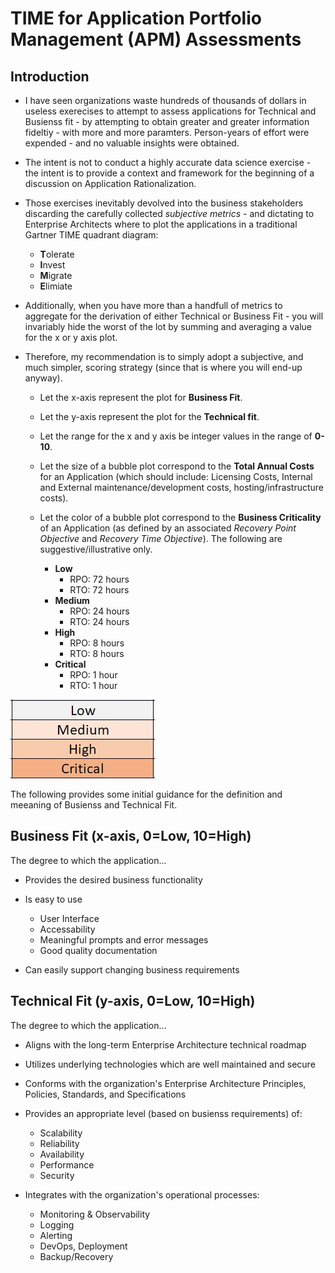 
# TIME for Application Portfolio Management (APM) Assessments


## Introduction

- I have seen organizations waste hundreds of thousands of dollars in useless
exerecises to attempt to assess applications for Technical and Busienss fit - by
attempting to obtain greater and greater information fideltiy - with more and
more paramters. Person-years of effort were expended - and no valuable insights
were obtained.

- The intent is not to conduct a highly accurate data science exercise - the
  intent is to provide a context and framework for the beginning of a discussion on Application Rationalization.

- Those exercises inevitably devolved into the business stakeholders discarding the
carefully collected _subjective metrics_ - and dictating to Enterprise Architects where to
plot the applications in a traditional Gartner TIME quadrant diagram:

  + **T**olerate
  + **I**nvest
  + **M**igrate
  + **E**limiate


- Additionally, when you have more than a handfull of metrics to aggregate for the
derivation of either Technical or Business Fit - you will invariably hide the
worst of the lot by summing and averaging a value for the x or y axis plot. 

- Therefore, my recommendation is to simply adopt a subjective, and much simpler,
scoring strategy (since that is where you will end-up anyway).

  + Let the x-axis represent the plot for **Business Fit**.

  + Let the y-axis represent the plot for the **Technical fit**.

  + Let the range for the x and y axis be integer values in the range of **0-10**. 

  + Let the size of a bubble plot correspond to the **Total Annual Costs** for an
    Application (which should include: Licensing Costs, Internal and External
    maintenance/development costs, hosting/infrastructure costs).

  + Let the color of a bubble plot correspond to the **Business Criticality** of an
    Application (as defined by an associated *Recovery Point Objective* and
    *Recovery Time Objective*). The following are suggestive/illustrative only.
    * **Low**
      * RPO: 72 hours
      * RTO: 72 hours
    * **Medium**
      * RPO: 24 hours
      * RTO: 24 hours
    * **High**
      * RPO: 8 hours
      * RTO: 8 hours
    * **Critical**
      * RPO: 1 hour
      * RTO: 1 hour

![Business Criticality Color Scale](images/Criticality_Color_Scale.JPG)


The following provides some initial guidance for the definition and meeaning of
Busienss and Technical Fit.


## Business Fit (x-axis, 0=Low, 10=High)
The degree to which the application...

- Provides the desired business functionality

- Is easy to use
  + User Interface
  + Accessability
  + Meaningful prompts and error messages
  + Good quality documentation

- Can easily support changing business requirements


## Technical Fit (y-axis, 0=Low, 10=High)
The degree to which the application...

- Aligns with the long-term Enterprise Architecture technical roadmap

- Utilizes underlying technologies which are well maintained and secure

- Conforms with the organization's Enterprise Architecture Principles, Policies,
  Standards, and Specifications

- Provides an appropriate level (based on busienss requirements) of:
  + Scalability
  + Reliability
  + Availability 
  + Performance
  + Security

- Integrates with the organization's operational processes:
  + Monitoring & Observability
  + Logging
  + Alerting 
  + DevOps, Deployment
  + Backup/Recovery



